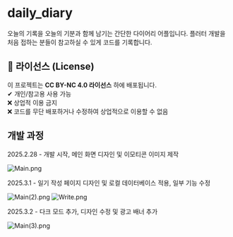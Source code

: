 # daily_diary

오늘의 기록을 오늘의 기분과 함께 남기는 간단한 다이어리 어플입니다.
플러터 개발을 처음 접하는 분들이 참고하실 수 있게 코드를 기록합니다.

## 📌 라이선스 (License)
이 프로젝트는 **CC BY-NC 4.0 라이선스** 하에 배포됩니다.  
✔ 개인/참고용 사용 가능  
❌ 상업적 이용 금지  
❌ 코드를 무단 배포하거나 수정하여 상업적으로 이용할 수 없음

## 개발 과정

2025.2.28 - 개발 시작, 메인 화면 디자인 및 이모티콘 이미지 제작

![Main.png](process_images/Main.png)

2025.3.1 - 일기 작성 페이지 디자인 및 로컬 데이터베이스 적용, 일부 기능 수정

![Main(2).png](process_images/Main%282%29.png)
![Write.png](process_images/Write.png)

2025.3.2 - 다크 모드 추가, 디자인 수정 및 광고 배너 추가

![Main(3).png](process_images/Main%283%29.png)
